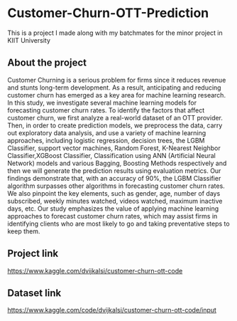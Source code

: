 # Customer-Churn-OTT-Prediction

This is a project I made along with my batchmates for the minor project in KIIT University

## About the project
Customer Churning is a serious problem for firms since it reduces revenue and stunts long-term development. As a result, anticipating and reducing customer churn has emerged as a key area for machine learning research. In this study, we investigate several machine learning models for forecasting customer churn rates. To identify the factors that affect customer churn, we first analyze a real-world dataset of an OTT provider. Then, in order to create prediction models, we preprocess the data, carry out exploratory data analysis, and use a variety of machine learning approaches, including logistic regression, decision trees, the LGBM Classifier, support vector machines, Random Forest, K-Nearest Neighbor Classifier,XGBoost Classifier, Classification using ANN (Artificial Neural Network) models and various Bagging, Boosting Methods respectively and then we will generate the prediction results using evaluation metrics. Our findings demonstrate that, with an accuracy of 90%, the LGBM Classifier algorithm surpasses other algorithms in forecasting customer churn rates. We also pinpoint the key elements, such as gender, age, number of days subscribed, weekly minutes watched, videos watched, maximum inactive days, etc. Our study emphasizes the value of applying machine learning approaches to forecast customer churn rates, which may assist firms in identifying clients who are most likely to go and taking preventative steps to keep them.

## Project link
https://www.kaggle.com/dvijkalsi/customer-churn-ott-code

## Dataset link
https://www.kaggle.com/code/dvijkalsi/customer-churn-ott-code/input
